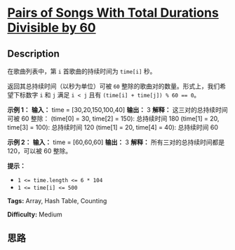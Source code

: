 # [Pairs of Songs With Total Durations Divisible by 60][title]

## Description

在歌曲列表中，第 `i` 首歌曲的持续时间为 `time[i]` 秒。

返回其总持续时间（以秒为单位）可被 `60` 整除的歌曲对的数量。形式上，我们希望下标数字 `i` 和 `j` 满足  `i < j` 且有
`(time[i] + time[j]) % 60 == 0`。



**示例 1：**
            **输入：** time = [30,20,150,100,40]    **输出：** 3    **解释：** 这三对的总持续时间可被 60 整除：    (time[0] = 30, time[2] = 150): 总持续时间 180    (time[1] = 20, time[3] = 100): 总持续时间 120    (time[1] = 20, time[4] = 40): 总持续时间 60    

**示例 2：**
            **输入：** time = [60,60,60]    **输出：** 3    **解释：** 所有三对的总持续时间都是 120，可以被 60 整除。    



**提示：**

  * `1 <= time.length <= 6 * 104`
  * `1 <= time[i] <= 500`


**Tags:** Array, Hash Table, Counting

**Difficulty:** Medium

## 思路

[title]: https://leetcode-cn.com/problems/pairs-of-songs-with-total-durations-divisible-by-60
